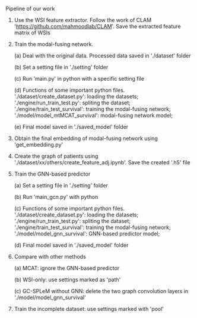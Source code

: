 Pipeline of our work

1. Use the WSI feature extractor. Follow the work of CLAM 'https://github.com/mahmoodlab/CLAM'. Save the extracted feature matrix of WSIs

2. Train the modal-fusing network.

	(a) Deal with the original data. Processed data saved in './dataset' folder

	(b) Set a setting file in './setting' folder

	(c) Run 'main.py' in python with a specific setting file

	(d) Functions of some important python files. './dataset/create_dataset.py': loading the datasets; './engine/run_train_test.py': spliting the dataset; './engine/train_test_survival': training the modal-fusing network; './model/model_mtMCAT_survival': modal-fusing network model; 
	
	(e) Final model saved in './saved_model' folder

3. Obtain the final embedding of modal-fusing network using 'get_embedding.py'

4. Create the graph of patients using './dataset/xx/others/create_feature_adj.ipynb'. Save the created '.h5' file

5. Train the GNN-based predictor
	
	(a) Set a setting file in './setting' folder

	(b) Run 'main_gcn.py' with python

	(c) Functions of some important python files. './dataset/create_dataset.py': loading the datasets; './engine/run_train_test.py': spliting the dataset; './engine/train_test_survival': training the modal-fusing network; './model/model_gnn_survival': GNN-based predictor model;

	(d) Final model saved in './saved_model' folder

6. Compare with other methods

	(a) MCAT: ignore the GNN-based predictor

	(b) WSI-only: use settings marked as 'path'

	(c) GC-SPLeM without GNN: delete the two graph convolution layers in './model/model_gnn_survival'

7. Train the incomplete dataset: use settings marked with 'pool'